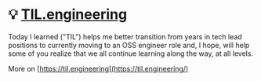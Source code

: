 # 💡 [TIL.engineering](https://til.engineering/)

Today I learned ("TIL") helps me better transition from years in tech lead positions to currently moving to an OSS engineer role and, I hope, will help some of you realize that we all continue learning along the way, at all levels.

More on [https://til.engineering](https://til.engineering/)
